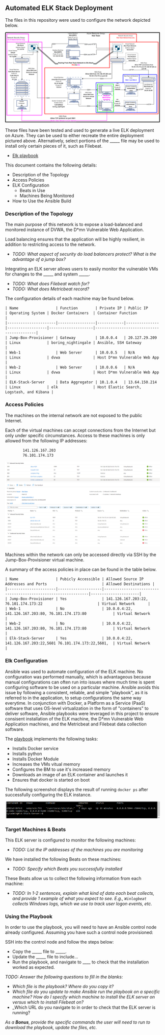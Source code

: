 ## Automated ELK Stack Deployment

The files in this repository were used to configure the network depicted below.

![Network Diagram](Diagrams/Project-1-Diagram.png)

These files have been tested and used to generate a live ELK deployment on Azure. They can be used to either recreate the entire deployment pictured above. Alternatively, select portions of the _____ file may be used to install only certain pieces of it, such as Filebeat.

  - [Elk playbook](Ansible/elkplaybook.yml)

This document contains the following details:
- Description of the Topology
- Access Policies
- ELK Configuration
  - Beats in Use
  - Machines Being Monitored
- How to Use the Ansible Build


### Description of the Topology

The main purpose of this network is to expose a load-balanced and monitored instance of DVWA, the D*mn Vulnerable Web Application.

Load balancing ensures that the application will be highly resilient, in addition to restricting access to the network.
- _TODO: What aspect of security do load balancers protect? What is the advantage of a jump box?_

Integrating an ELK server allows users to easily monitor the vulnerable VMs for changes to the _____ and system _____.
- _TODO: What does Filebeat watch for?_
- _TODO: What does Metricbeat record?_

The configuration details of each machine may be found below.

```
| Name                 | Function        | Private IP | Public IP     | Operating System | Docker Containers  | Container Function                        |
|----------------------|-----------------|------------|---------------|------------------|--------------------|-------------------------------------------|
| Jump-Box-Provisioner | Gateway         | 10.0.0.4   | 20.127.29.209 | Linux            | boring_nightingale | Ansible, SSH Gateway                      |
| Web-1                | Web Server      | 10.0.0.5   | N/A           | Linux            | dvwa               | Host D*mn Vulnerable Web App              |
| Web-2                | Web Server      | 10.0.0.6   | N/A           | Linux            | dvwa               | Host D*mn Vulnerable Web App              |
| ELK-Stack-Server     | Data Aggregator | 10.1.0.4   | 13.64.150.214 | Linux            | elk                | Host Elastic Search, Logstash, and Kibana |
```

### Access Policies

The machines on the internal network are not exposed to the public Internet. 

Each of the virtual machines can accept connections from the Internet but only under specific circumstances. Access to these machines is only allowed from the following IP addresses:
```
        141.126.167.203
        76.101.174.173
```
![RedTeamNSG](/Screenshots/Red-Team-NSG.PNG)
![ELKNSG](/Screenshots/ELK-NSG-rules.PNG)

Machines within the network can only be accessed directly via SSH by the Jump-Box-Provisioner virtual machine.

A summary of the access policies in place can be found in the table below.

```
| Name                 | Pubicly Accessible | Allowed Source IP Addresses and Ports                         | Allowed Destinations |
|----------------------|--------------------|---------------------------------------------------------------|----------------------|
| Jump-Box-Provisioner | Yes                | 141.126.167.203:22, 76.101.174.173:22                         | Virtual Network      |
| Web-1                | No                 | 10.0.0.4:22, 141.126.167.203:80, 76.101.174.173:80            | Virtual Network      |
| Web-2                | No                 | 10.0.0.4:22, 141.126.167.203:80, 76.101.174.173:80            | Virtual Network      |
| Elk-Stack-Server     | Yes                | 10.0.0.4:22, 141.126.167.203:22,5601 76.101.174.173:22,5601,  | Virtual Network      |
```

### Elk Configuration

Ansible was used to automate configuration of the ELK machine. No configuration was performed manually, which is advantageous because manual configurations can often run into issues where much time is spent configuring software to be used on a particular machine. Ansible avoids this issue by following a consistent, reliable, and simple "playbook", as it is referred to in the application, to setup configurations the same way everytime. In conjunction with Docker, a Platform as a Service (PaaS) software that uses OS-level virtualization in the form of "containers" to deliver software, Ansible playbooks were leveraged in this project to ensure consisent installation of the ELK machine, the D*mn Vulnerable Web Application machines, and the Metricbeat and Filebeat data collection software. 

The [playbook](Ansible/elkplaybook.yml) implements the following tasks:
- Installs Docker service
- Installs python 
- Installs Docker Module
- Increases the VMs vitual memory
- Configures the BM to use it's increased memory
- Downloads an image of an ELK container and launches it
- Ensures that docker is started on boot

The following screenshot displays the result of running `docker ps` after successfully configuring the ELK instance.

![Elk Docker](Screenshots/ELK-Container.png)

### Target Machines & Beats
This ELK server is configured to monitor the following machines:
- _TODO: List the IP addresses of the machines you are monitoring_

We have installed the following Beats on these machines:
- _TODO: Specify which Beats you successfully installed_

These Beats allow us to collect the following information from each machine:
- _TODO: In 1-2 sentences, explain what kind of data each beat collects, and provide 1 example of what you expect to see. E.g., `Winlogbeat` collects Windows logs, which we use to track user logon events, etc._

### Using the Playbook
In order to use the playbook, you will need to have an Ansible control node already configured. Assuming you have such a control node provisioned: 

SSH into the control node and follow the steps below:
- Copy the _____ file to _____.
- Update the _____ file to include...
- Run the playbook, and navigate to ____ to check that the installation worked as expected.

_TODO: Answer the following questions to fill in the blanks:_
- _Which file is the playbook? Where do you copy it?_
- _Which file do you update to make Ansible run the playbook on a specific machine? How do I specify which machine to install the ELK server on versus which to install Filebeat on?_
- _Which URL do you navigate to in order to check that the ELK server is running?

_As a **Bonus**, provide the specific commands the user will need to run to download the playbook, update the files, etc._